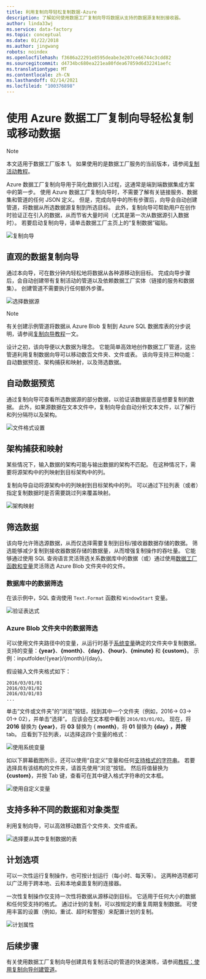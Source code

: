 ```yaml
---
title: 利用复制向导轻松复制数据-Azure
description: 了解如何使用数据工厂复制向导将数据从支持的数据源复制到接收器。
author: linda33wj
ms.service: data-factory
ms.topic: conceptual
ms.date: 01/22/2018
ms.author: jingwang
robots: noindex
ms.openlocfilehash: f3686a22291e8595deabe3e207ce66744c3cdd82
ms.sourcegitcommit: d4734bc680ea221ea80fdea67859d6d32241aefc
ms.translationtype: MT
ms.contentlocale: zh-CN
ms.lasthandoff: 02/14/2021
ms.locfileid: "100376898"
---
```

# <a name="copy-or-move-data-easily-with-azure-data-factory-copy-wizard"></a>使用 Azure 数据工厂复制向导轻松复制或移动数据
> [!NOTE]
> 本文适用于数据工厂版本 1。 如果使用的是数据工厂服务的当前版本，请参阅[复制活动教程](../quickstart-create-data-factory-dot-net.md)。 


Azure 数据工厂复制向导用于简化数据引入过程，这通常是端到端数据集成方案中的第一步。 使用 Azure 数据工厂复制向导时，不需要了解有关链接服务、数据集和管道的任何 JSON 定义。 但是，完成向导中的所有步骤后，向导会自动创建管道，将数据从所选数据源复制到所选目标。 此外，复制向导可帮助用户在创作时验证正在引入的数据，从而节省大量时间（尤其是第一次从数据源引入数据时）。 若要启动复制向导，请单击数据工厂主页上的“复制数据”磁贴。

![复制向导](./media/data-factory-copy-wizard/copy-data-wizard.png)

## <a name="an-intuitive-wizard-for-copying-data"></a>直观的数据复制向导
通过本向导，可在数分钟内轻松地将数据从各种源移动到目标。 完成向导步骤后，会自动创建带有复制活动的管道以及依赖数据工厂实体（链接的服务和数据集）。 创建管道不需要执行任何额外步骤。   

![选择数据源](./media/data-factory-copy-wizard/select-data-source-page.png)

> [!NOTE]
> 有关创建示例管道将数据从 Azure Blob 复制到 Azure SQL 数据库表的分步说明，请参阅[复制向导教程](data-factory-copy-data-wizard-tutorial.md)一文。 
> 
> 

设计之初，该向导便以大数据为理念。 它能简单高效地创作数据工厂管道，这些管道利用复制数据向导可以移动数百文件夹、文件或表。 该向导支持三种功能：自动数据预览、架构捕获和映射，以及筛选数据。 

## <a name="automatic-data-preview"></a>自动数据预览
通过复制向导可查看所选数据源的部分数据，以验证该数据是否是想要复制的数据。 此外，如果源数据在文本文件中，复制向导会自动分析文本文件，以了解行和列分隔符以及架构。 

![文件格式设置](./media/data-factory-copy-wizard/file-format-settings.png)

## <a name="schema-capture-and-mapping"></a>架构捕获和映射
某些情况下，输入数据的架构可能与输出数据的架构不匹配。 在这种情况下，需要将源架构中的列映射到目标架构中的列。 

复制向导自动将源架构中的列映射到目标架构中的列。 可以通过下拉列表（或者）指定复制数据时是否需要跳过列来覆盖映射。   

![架构映射](./media/data-factory-copy-wizard/schema-mapping.png)

## <a name="filtering-data"></a>筛选数据
该向导允许筛选源数据，从而仅选择需要复制到目标/接收器数据存储的数据。 筛选能够减少复制到接收器数据存储的数据量，从而增强复制操作的吞吐量。 它能够通过使用 SQL 查询语言灵活筛选关系数据库中的数据（或）通过使用[数据工厂函数和变量](data-factory-functions-variables.md)灵活筛选 Azure Blob 文件夹中的文件。   

### <a name="filtering-of-data-in-a-database"></a>数据库中的数据筛选
在该示例中，SQL 查询使用 `Text.Format` 函数和 `WindowStart` 变量。 

![验证表达式](./media/data-factory-copy-wizard/validate-expressions.png)

### <a name="filtering-of-data-in-an-azure-blob-folder"></a>Azure Blob 文件夹中的数据筛选
可以使用文件夹路径中的变量，从运行时基于[系统变量](data-factory-functions-variables.md#data-factory-system-variables)确定的文件夹中复制数据。 支持的变量：**{year}**、**{month}**、**{day}**、**{hour}**、**{minute}** 和 **{custom}**。 示例：inputfolder/{year}/{month}/{day}。

假设输入文件夹格式如下：

```text
2016/03/01/01
2016/03/01/02
2016/03/01/03
...
```

单击“文件或文件夹”的“浏览”按钮，找到其中一个文件夹（例如，2016-> 03-> 01-> 02），并单击“选择”。 应该会在文本框中看到 `2016/03/01/02`。 现在，将 **2016** 替换为 **{year}**，将 **03** 替换为 { **month}**，将 **01** 替换为 **{day}** **，并按** tab。 应看到下拉列表，以选择这四个变量的格式：

![使用系统变量](./media/data-factory-copy-wizard/blob-standard-variables-in-folder-path.png)   

如以下屏幕截图所示，还可以使用“自定义”变量和任何[支持格式的字符串](/dotnet/standard/base-types/custom-date-and-time-format-strings)。 若要选择具有该结构的文件夹，请首先使用“浏览”按钮。 然后将值替换为 **{custom}**，并按 Tab 键，查看可在其中键入格式字符串的文本框。     

![使用自定义变量](./media/data-factory-copy-wizard/blob-custom-variables-in-folder-path.png)

## <a name="support-for-diverse-data-and-object-types"></a>支持多种不同的数据和对象类型
利用复制向导，可以高效移动数百个文件夹、文件或表。

![选择要从其中复制数据的表](./media/data-factory-copy-wizard/select-tables-to-copy-data.png)

## <a name="scheduling-options"></a>计划选项
可以一次性运行复制操作，也可按计划运行（每小时、每天等）。 这两种选项都可以广泛用于跨本地、云和本地桌面复制的连接器。

一次性复制操作仅支持一次性将数据从源移动到目标。 它适用于任何大小的数据和任何受支持的格式。 通过计划的复制，可以按规定的重复周期复制数据。 可使用丰富的设置（例如，重试、超时和警报）来配置计划的复制。

![计划属性](./media/data-factory-copy-wizard/scheduling-properties.png)

## <a name="next-steps"></a>后续步骤
有关使用数据工厂复制向导创建具有复制活动的管道的快速演练，请参阅[教程：使用复制向导创建管道](data-factory-copy-data-wizard-tutorial.md)。